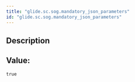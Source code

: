 ```yaml
---
title: "glide.sc.sog.mandatory_json_parameters"
id: "glide.sc.sog.mandatory_json_parameters"
---
```

## Description



## Value: 
```
true
```